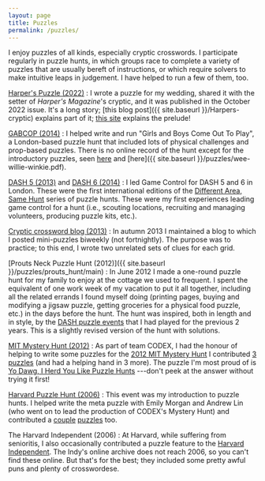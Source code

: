 ```yaml
---
layout: page
title: Puzzles
permalink: /puzzles/
---
```


I enjoy puzzles of all kinds, especially cryptic crosswords. I participate regularly in puzzle hunts, in which groups race to complete a variety of puzzles that are usually bereft of instructions, or which require solvers to make intuitive leaps in judgement. I have helped to run a few of them, too.

[Harper's Puzzle (2022)](https://harpers.org/archive/2022/10/gentlemens-agreement/)
:	I wrote a puzzle for my wedding, shared it with the setter of *Harper's Magazine*'s cryptic, and it was published in the October 2022 issue. It's a long story; [this blog post]({{ site.baseurl }}/Harpers-cryptic) explains part of it; [this site](https://pig-and-bunny.github.io/proposal/) explains the prelude!

[GABCOP (2014)](http://bit.ly/girls-and-boys-game)
:	I helped write and run "Girls and Boys Come Out To Play", a London-based puzzle hunt that included lots of physical challenges and prop-based puzzles. There is no online record of the hunt except for the introductory puzzles, seen [here](http://bit.ly/girls-and-boys-game) and [here]({{ site.baseurl }}/puzzles/wee-willie-winkie.pdf).

[DASH 5 (2013)](http://www.playdash.org/DASH5/) and [DASH 6 (2014)](http://playdash.org/DASH6/)
:	I led Game Control for DASH 5 and 6 in London. These were the first international editions of the [Different Area, Same Hunt](http://www.playdash.org) series of puzzle hunts. These were my first experiences leading game control for a hunt (i.e., scouting locations, recruiting and managing volunteers, producing puzzle kits, etc.).

[Cryptic crossword blog (2013)](http://jblsmith.wordpress.com/)
:	In autumn 2013 I maintained a blog to which I posted mini-puzzles biweekly (not fortnightly). The purpose was to practice; to this end, I wrote two unrelated sets of clues for each grid.

[Prouts Neck Puzzle Hunt (2012)]({{ site.baseurl }}/puzzles/prouts_hunt/main)
:	In June 2012 I made a one-round puzzle hunt for my family to enjoy at the cottage we used to frequent. I spent the equivalent of one work week of my vacation to put it all together, including all the related errands I found myself doing (printing pages, buying and modifying a jigsaw puzzle, getting groceries for a physical food puzzle, etc.) in the days before the hunt. The hunt was inspired, both in length and in style, by the [DASH puzzle events](http://www.playdash.org) that I had played for the previous 2 years. This is a slightly revised version of the hunt with solutions.

[MIT Mystery Hunt (2012)](http://web.mit.edu/puzzle/www/2012/)
:	As part of team CODEX, I had the honour of helping to write some puzzles for the [2012 MIT Mystery Hunt](http://web.mit.edu/puzzle/www/2012/) I contributed [3 puzzles](http://web.mit.edu/puzzle/www/2012/puzzles/memos_from_the_management/credits/author_6.html) (and had a helping hand in 3 more). The puzzle I'm most proud of is [Yo Dawg, I Herd You Like Puzzle Hunts](http://www.mit.edu/~puzzle/2012/puzzles/okla_holmes_a/yo_dawg_i_herd_you_like_puzzle_hunts/)
---don't peek at the answer without trying it first!

[Harvard Puzzle Hunt (2006)](http://www.hcs.harvard.edu/hunt/2006/hunt/index.html)
:	This event was my introduction to puzzle hunts. I helped write the meta puzzle with Emily Morgan and Andrew Lin (who went on to lead the production of CODEX's Mystery Hunt) and contributed a [couple](http://www.hcs.harvard.edu/hunt/2006/hunt/ingr_9/index.html) [puzzles](http://www.hcs.harvard.edu/hunt/2006/hunt/table_talk/index.html) too.

The Harvard Independent (2006)
:	At Harvard, while suffering from senioritis, I also occasionally contributed a puzzle feature to the [Harvard Independent](http://www.harvardindependent.com/). The Indy's online archive does not reach 2006, so you can't find these online. But that's for the best; they included some pretty awful puns and plenty of crosswordese.

   